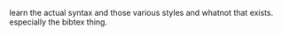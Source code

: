 learn the actual syntax and those various styles and whatnot that exists. especially the bibtex thing.
